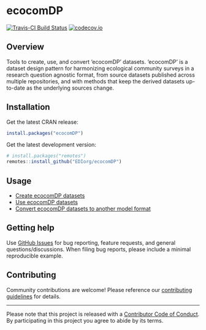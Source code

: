 
<!-- README.md is generated from README.Rmd. Please edit that file -->

# ecocomDP

<!-- badges: start -->

[![Travis-CI Build
Status](https://travis-ci.com/EDIorg/ecocomDP.svg?branch=master)](https://travis-ci.org/EDIorg/ecocomDP)
[![codecov.io](https://codecov.io/github/EDIorg/ecocomDP/coverage.svg?branch=master)](https://codecov.io/github/EDIorg/ecocomDP?branch=master)
<!-- badges: end -->

## Overview

Tools to create, use, and convert ‘ecocomDP’ datasets. ‘ecocomDP’ is a
dataset design pattern for harmonizing ecological community surveys in a
research question agnostic format, from source datasets published across
multiple repositories, and with methods that keep the derived datasets
up-to-date as the underlying sources change.

## Installation

Get the latest CRAN release:

``` r
install.packages("ecocomDP")
```

Get the latest development version:

``` r
# install.packages("remotes")
remotes::install_github("EDIorg/ecocomDP")
```

## Usage

  - [Create ecocomDP
    datasets](https://ediorg.github.io/ecocomDP/articles/create.html)
  - [Use ecocomDP
    datasets](https://ediorg.github.io/ecocomDP/articles/use.html)
  - [Convert ecocomDP datasets to another model
    format](https://ediorg.github.io/ecocomDP/articles/convert.html)

## Getting help

Use [GitHub Issues](https://github.com/EDIorg/ecocomDP/issues) for bug
reporting, feature requests, and general questions/discussions. When
filing bug reports, please include a minimal reproducible example.

## Contributing

Community contributions are welcome\! Please reference our [contributing
guidelines](https://github.com/EDIorg/ecocomDP/blob/master/CONTRIBUTING.md)
for details.

-----

Please note that this project is released with a [Contributor Code of
Conduct](https://github.com/EDIorg/ecocomDP/blob/master/CODE_OF_CONDUCT.md).
By participating in this project you agree to abide by its terms.
